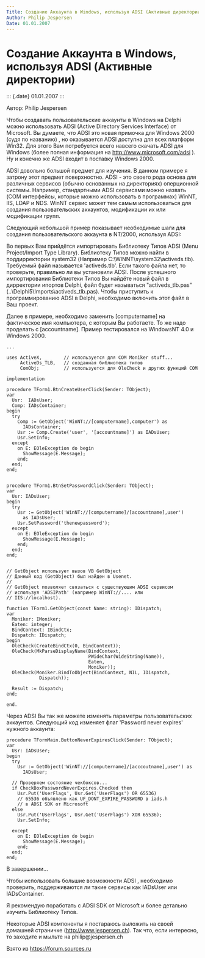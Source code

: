 ```yaml
---
Title: Создание Аккаунта в Windows, используя ADSI (Активные директории)
Author: Philip Jespersen
Date: 01.01.2007
---
```



Создание Аккаунта в Windows, используя ADSI (Активные директории)
=================================================================

::: {.date}
01.01.2007
:::

Автор: Philip Jespersen

Чтобы создавать пользовательские аккаунты в Windows на Delphi можно
использовать ADSI (Active Directory Services Interface) от Microsoft. Вы
думаете, что ADSI это новая примочка для Windows 2000 (судя по названию)
, но оказывается ADSI доступна для всех платформ Win32. Для этого Вам
потребуется всего навсего скачать ADSI для Windows (более полная
информация на http://www.microsoft.com/adsi ). Ну и конечно же ADSI
входит в поставку Windows 2000.

ADSI довольно большой предмет для изучения. В данном примере я затрону
этот предмет поверхностно. ADSI - это своего рода основа для различных
сервисов (обычно основанных на директориях) оперционной системы.
Например, стандартными ADSI сервисами можно назвать (COM интерфейсы,
которые можно использовать в программах)  WinNT, IIS, LDAP и NDS. WinNT
сервис может тем самым использоваться для создания пользовательских
аккаунтов, модификации их или модификации групп.

Следующий небольшой пример показывает необходимые шаги для создания
пользовательского аккаунта в NT/2000, используя ADSI:

Во первых Вам прийдётся импортировать Библиотеку Типов ADSI (Menu
Project/Import Type Library). Библиотеку Типов можно найти в
поддирректории system32 (Например C:\\WINNT\\system32\\activeds.tlb).
Требуемый файл называется \'activeds.tlb\'. Если такого файла нет, то
проверьте, правильно ли вы установили ADSI. После успешного
импортирования Библиотеки Типов Вы найдёте новый файл в дирректории
ипортов Delphi, файл будет называться \"activeds\_tlb.pas\"
(..\\Delphi5\\Imports\\activeds\_tlb.pas). Чтобы приступить к
программированию ADSI в Delphi, необходимо включить этот файл в Ваш
проект.

Далее в примере, необходимо заменить \[computername\] на фактическое имя
компьютера, с которым Вы работаете. То же надо проделать с
\[accountname\]. Пример тестировался на WindowsNT 4.0 и Windows 2000.

    ... 
     
    uses ActiveX,        // используется для COM Moniker stuff... 
         ActiveDs_TLB,   // созданная библиотека типов 
         ComObj;         // используется для OleCheck и других функций COM 
     
    implementation 
     
    procedure TForm1.BtnCreateUserClick(Sender: TObject); 
    var 
      Usr:  IADsUser; 
      Comp: IADsContainer; 
    begin 
      try 
        Comp := GetObject('WinNT://[computername],computer') as 
          IADsContainer; 
        Usr := Comp.Create('user', '[accountname]') as IADsUser; 
        Usr.SetInfo; 
      except 
        on E: EOleException do begin 
          ShowMessage(E.Message); 
        end; 
      end; 
    end; 
     
     
    procedure TForm1.BtnSetPasswordClick(Sender: TObject); 
    var 
      Usr: IADsUser; 
    begin 
      try 
        Usr := GetObject('WinNT://[computername]/[accountname],user') 
          as IADsUser; 
        Usr.SetPassword('thenewpassword'); 
      except 
        on E: EOleException do begin 
          ShowMessage(E.Message); 
        end; 
      end; 
    end; 
     
     
    // GetObject использует вызов VB GetObject 
    // Данный код (GetObject) был найден в Usenet.   
    // 
    // GetObject позволяет связаться с существующим ADSI сервисом 
    // используя 'ADSIPath' (например WinNT://.... или 
    // IIS://localhost). 
     
    function TForm1.GetObject(const Name: string): IDispatch; 
    var 
      Moniker: IMoniker; 
      Eaten: integer; 
      BindContext: IBindCtx; 
      Dispatch: IDispatch; 
    begin 
      OleCheck(CreateBindCtx(0, BindContext)); 
      OleCheck(MkParseDisplayName(BindContext, 
                                  PWideChar(WideString(Name)), 
                                  Eaten, 
                                  Moniker)); 
      OleCheck(Moniker.BindToObject(BindContext, NIL, IDispatch, 
                Dispatch)); 
     
      Result := Dispatch; 
    end; 
     
    end. 

Через ADSI Вы так же можете изменять параметры пользовательских
аккаунтов. Следующий код изменяет флаг \'Password never expires\'
нужного аккаунта:

    procedure TFormMain.ButtonNeverExpiresClick(Sender: TObject); 
    var 
      Usr: IADsUser; 
    begin 
      try 
        Usr := GetObject('WinNT://[computername]/[acccoutname],user') as 
          IADsUser; 
     
      // Проверяем состояние чекбоксов... 
      if CheckBoxPasswordNeverExpires.Checked then 
        Usr.Put('UserFlags', Usr.Get('UserFlags') OR 65536) 
        // 65536 объявлено как UF_DONT_EXPIRE_PASSWORD в iads.h   
        // в ADSI SDK от Microsoft 
      else 
        Usr.Put('UserFlags', Usr.Get('UserFlags') XOR 65536);   
        Usr.SetInfo; 
     
      except 
        on E: EOleException do begin 
          ShowMessage(E.Message); 
        end; 
      end; 
    end; 

В завершении\...

Чтобы использовать большие возможности ADSI , необходимо проверить,
поддерживаются ли такие сервисы как IADsUser или IADsContainer.

Я рекомендую поработать с ADSI SDK от Microsoft и более детально изучить
Библиотеку Типов.

Некоторые ADSI компоненты я постараюсь выложить на своей домашней
страничке (http://www.jespersen.ch). Так что, если интересно, то
заходите и мыльте на philip\@jespersen.ch

Взято из <https://forum.sources.ru>
